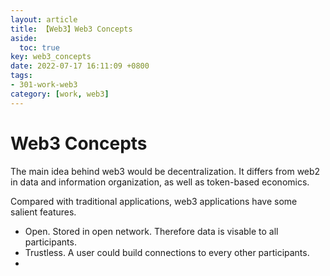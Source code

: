 ```yaml
---
layout: article
title: 【Web3】Web3 Concepts
aside:
  toc: true
key: web3_concepts
date: 2022-07-17 16:11:09 +0800
tags:
- 301-work-web3
category: [work, web3]
---
```


# Web3 Concepts

The main idea behind web3 would be decentralization. It differs from web2 in data and information organization, as well as token-based economics. 

Compared with traditional applications, web3 applications have some salient features. 

- Open. Stored in open network. Therefore data is visable to all participants. 
- Trustless. A user could build connections to every other participants.
- 